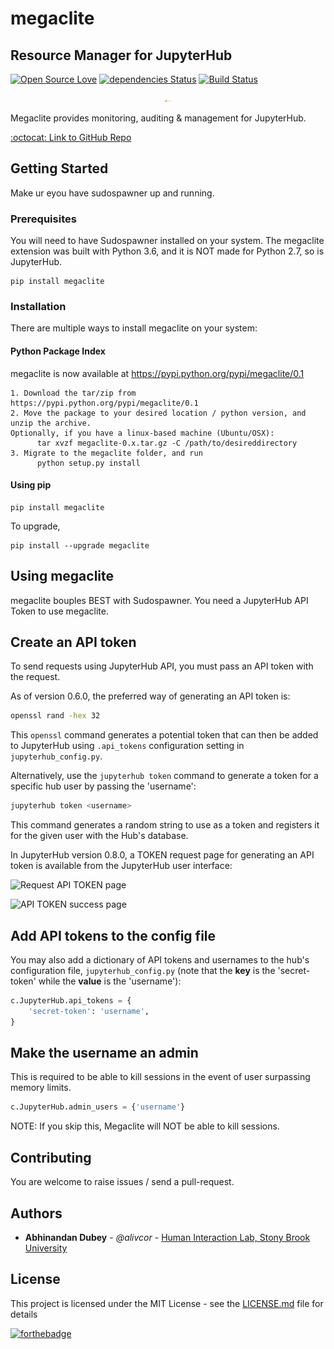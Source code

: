 # megaclite
## Resource Manager for JupyterHub

[![Open Source Love](https://badges.frapsoft.com/os/v1/open-source.png?v=103)](https://github.com/alivcor/segraph)
[![dependencies Status](https://david-dm.org/boennemann/badges/status.svg)](https://github.com/alivcor/segraph)
[![Build Status](https://travis-ci.org/alivcor/megaclite.svg?branch=master)](https://travis-ci.org/alivcor/megaclite)

<p align="center">
<img src="megaclite/static/megaclite.png" style="max-width:10px;"/>
</p>


Megaclite provides monitoring, auditing & management for JupyterHub.

<a href="https://github.com/alivcor/megaclite">:octocat: Link to GitHub Repo</a>

## Getting Started

Make ur eyou have sudospawner up and running.

### Prerequisites

You will need to have Sudospawner installed on your system. The megaclite extension was built with Python 3.6, and it is NOT made for Python 2.7, so is JupyterHub.

```
pip install megaclite
```

### Installation

There are multiple ways to install megaclite on your system:

#### Python Package Index

megaclite is now available at https://pypi.python.org/pypi/megaclite/0.1



```
1. Download the tar/zip from https://pypi.python.org/pypi/megaclite/0.1
2. Move the package to your desired location / python version, and unzip the archive.
Optionally, if you have a linux-based machine (Ubuntu/OSX):
      tar xvzf megaclite-0.x.tar.gz -C /path/to/desireddirectory
3. Migrate to the megaclite folder, and run
      python setup.py install
```

#### Using pip

```
pip install megaclite
```

To upgrade,

```
pip install --upgrade megaclite
```


## Using megaclite

megaclite bouples BEST with Sudospawner. You need a JupyterHub API Token to use megaclite.

## Create an API token

To send requests using JupyterHub API, you must pass an API token with
the request.

As of version 0.6.0, the preferred way of
generating an API token is:

```bash
openssl rand -hex 32
```

This `openssl` command generates a potential token that can then be
added to JupyterHub using `.api_tokens` configuration setting in
`jupyterhub_config.py`.

Alternatively, use the `jupyterhub token` command to generate a token
for a specific hub user by passing the 'username':

```bash
jupyterhub token <username>
```

This command generates a random string to use as a token and registers
it for the given user with the Hub's database.

In JupyterHub version 0.8.0, a TOKEN request page for
generating an API token is available from the JupyterHub user interface:

![Request API TOKEN page](https://github.com/jupyterhub/jupyterhub/raw/master/docs/source/images/token-request.png)

![API TOKEN success page](https://github.com/jupyterhub/jupyterhub/raw/master/docs/source/images/token-request-success.png)

## Add API tokens to the config file

You may also add a dictionary of API tokens and usernames to the hub's
configuration file, `jupyterhub_config.py` (note that
the **key** is the 'secret-token' while the **value** is the 'username'):

```python
c.JupyterHub.api_tokens = {
    'secret-token': 'username',
}
```


## Make the username an admin

This is required to be able to kill sessions in the event of user surpassing memory limits.


```python
c.JupyterHub.admin_users = {'username'}
```

NOTE: If you skip this, Megaclite will NOT be able to kill sessions.


## Contributing

You are welcome to raise issues / send a pull-request.


## Authors

* **Abhinandan Dubey** - *@alivcor* - [Human Interaction Lab, Stony Brook University](https://www.cs.stonybrook.edu/~adubey)


## License

This project is licensed under the MIT License - see the [LICENSE.md](LICENSE.md) file for details

[![forthebadge](http://forthebadge.com/images/badges/makes-people-smile.svg)](https://github.com/alivcor/segraph/#)
